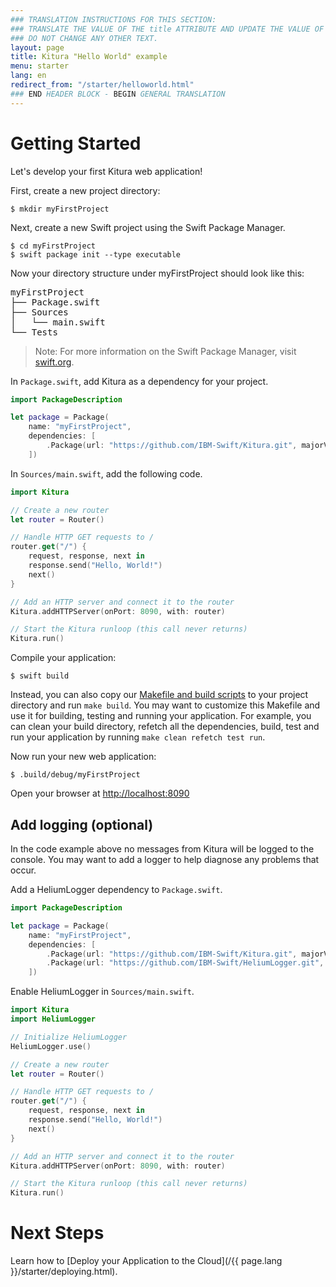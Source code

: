 ```yaml
---
### TRANSLATION INSTRUCTIONS FOR THIS SECTION:
### TRANSLATE THE VALUE OF THE title ATTRIBUTE AND UPDATE THE VALUE OF THE lang ATTRIBUTE. 
### DO NOT CHANGE ANY OTHER TEXT. 
layout: page
title: Kitura "Hello World" example
menu: starter
lang: en
redirect_from: "/starter/helloworld.html"
### END HEADER BLOCK - BEGIN GENERAL TRANSLATION
---
```

# Getting Started

Let's develop your first Kitura web application!

First, create a new project directory:

```
$ mkdir myFirstProject
```

Next, create a new Swift project using the Swift Package Manager.

```
$ cd myFirstProject
$ swift package init --type executable
```

Now your directory structure under myFirstProject should look like this:
<pre>
myFirstProject
├── Package.swift
├── Sources
│   └── main.swift
└── Tests
</pre>

> Note: For more information on the Swift Package Manager, visit [swift.org](https://swift.org/package-manager).

In `Package.swift`, add Kitura as a dependency for your project.

```swift
import PackageDescription

let package = Package(
    name: "myFirstProject",
    dependencies: [
        .Package(url: "https://github.com/IBM-Swift/Kitura.git", majorVersion: 1, minor: 0)
    ])
```

In `Sources/main.swift`, add the following code.

```swift
import Kitura

// Create a new router
let router = Router()

// Handle HTTP GET requests to /
router.get("/") {
    request, response, next in
    response.send("Hello, World!")
    next()
}

// Add an HTTP server and connect it to the router
Kitura.addHTTPServer(onPort: 8090, with: router)

// Start the Kitura runloop (this call never returns)
Kitura.run()
```

Compile your application:

```
$ swift build
```

Instead, you can also copy our [Makefile and build scripts](https://github.com/IBM-Swift/Package-Builder/blob/master/build) to your project directory and run `make build`. You may want to customize this Makefile and use it for building, testing and running your application. For example, you can clean your build directory, refetch all the dependencies, build, test and run your application by running `make clean refetch test run`.

Now run your new web application:

```
$ .build/debug/myFirstProject
```

Open your browser at [http://localhost:8090](http://localhost:8090)

## Add logging (optional)

 In the code example above no messages from Kitura will be logged to the console. You may want to add a logger to help diagnose any problems that occur.

 Add a HeliumLogger dependency to `Package.swift`.

```swift
import PackageDescription

let package = Package(
    name: "myFirstProject",
    dependencies: [
        .Package(url: "https://github.com/IBM-Swift/Kitura.git", majorVersion: 1, minor: 0),
        .Package(url: "https://github.com/IBM-Swift/HeliumLogger.git", majorVersion: 1, minor: 0)
    ])
```

Enable HeliumLogger in `Sources/main.swift`.

```swift
import Kitura
import HeliumLogger

// Initialize HeliumLogger
HeliumLogger.use()

// Create a new router
let router = Router()

// Handle HTTP GET requests to /
router.get("/") {
    request, response, next in
    response.send("Hello, World!")
    next()
}

// Add an HTTP server and connect it to the router
Kitura.addHTTPServer(onPort: 8090, with: router)

// Start the Kitura runloop (this call never returns)
Kitura.run()
```

# Next Steps

Learn how to [Deploy your Application to the Cloud](/{{ page.lang }}/starter/deploying.html).

